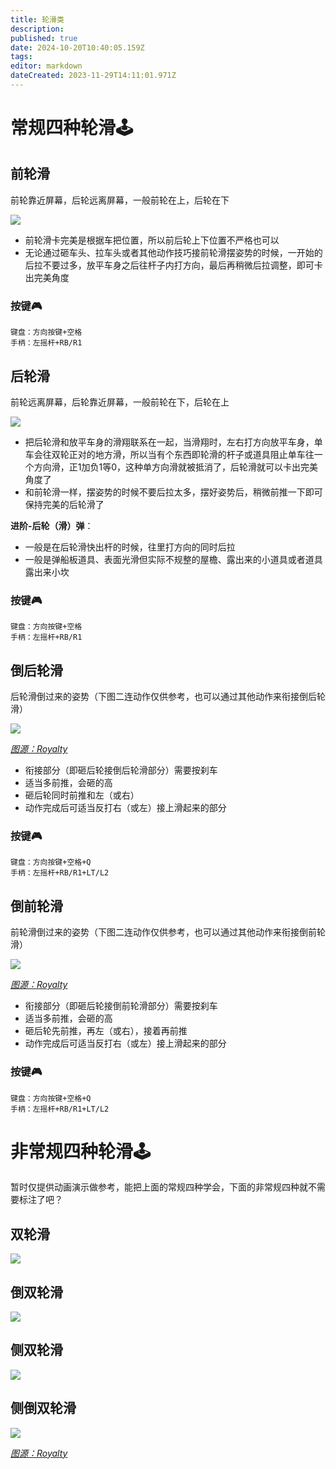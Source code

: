 ```yaml
---
title: 轮滑类
description: 
published: true
date: 2024-10-20T10:40:05.159Z
tags: 
editor: markdown
dateCreated: 2023-11-29T14:11:01.971Z
---
```


# **常规四种轮滑**🕹️

## **前轮滑**

前轮靠近屏幕，后轮远离屏幕，一般前轮在上，后轮在下

![](/教程/轮滑类/1.前轮滑.gif)

-   前轮滑卡完美是根据车把位置，所以前后轮上下位置不严格也可以
-   无论通过砸车头、拉车头或者其他动作技巧接前轮滑摆姿势的时候，一开始的后拉不要过多，放平车身之后往杆子内打方向，最后再稍微后拉调整，即可卡出完美角度

### **按键**🎮

```plaintext
键盘：方向按键+空格
手柄：左摇杆+RB/R1
```

## **后轮滑**

前轮远离屏幕，后轮靠近屏幕，一般前轮在下，后轮在上

![](/教程/轮滑类/2.后轮滑.gif)

-   把后轮滑和放平车身的滑翔联系在一起，当滑翔时，左右打方向放平车身，单车会往双轮正对的地方滑，所以当有个东西即轮滑的杆子或道具阻止单车往一个方向滑，正1加负1等0，这种单方向滑就被抵消了，后轮滑就可以卡出完美角度了
-   和前轮滑一样，摆姿势的时候不要后拉太多，摆好姿势后，稍微前推一下即可保持完美的后轮滑了

**进阶-后轮（滑）弹**：

-   一般是在后轮滑快出杆的时候，往里打方向的同时后拉
-   一般是弹船板道具、表面光滑但实际不规整的屋檐、露出来的小道具或者道具露出来小坎

### **按键**🎮

```plaintext
键盘：方向按键+空格
手柄：左摇杆+RB/R1
```

## **倒后轮滑**

后轮滑倒过来的姿势（下图二连动作仅供参考，也可以通过其他动作来衔接倒后轮滑）

![](/教程/轮滑类/3.倒后轮滑.gif)

[*图源：Royalty*](https://www.youtube.com/channel/UCQ1qVyysgIYvvuHncwCVmLg)

-   衔接部分（即砸后轮接倒后轮滑部分）需要按刹车
-   适当多前推，会砸的高
-   砸后轮同时前推和左（或右）
-   动作完成后可适当反打右（或左）接上滑起来的部分

### **按键**🎮

```plaintext
键盘：方向按键+空格+Q
手柄：左摇杆+RB/R1+LT/L2
```

## **倒前轮滑**

前轮滑倒过来的姿势（下图二连动作仅供参考，也可以通过其他动作来衔接倒前轮滑）

![](/教程/轮滑类/4.倒前轮滑.gif)

[*图源：Royalty*](https://www.youtube.com/channel/UCQ1qVyysgIYvvuHncwCVmLg)

-   衔接部分（即砸后轮接倒前轮滑部分）需要按刹车
-   适当多前推，会砸的高
-   砸后轮先前推，再左（或右），接着再前推
-   动作完成后可适当反打右（或左）接上滑起来的部分

### **按键**🎮

```plaintext
键盘：方向按键+空格+Q
手柄：左摇杆+RB/R1+LT/L2
```

# **非常规四种轮滑**🕹️

暂时仅提供动画演示做参考，能把上面的常规四种学会，下面的非常规四种就不需要标注了吧？

## **双轮滑**

![](/教程/轮滑类/5.双轮滑.gif)

## **倒双轮滑**

![](/教程/轮滑类/6.倒双轮滑.gif)

## **侧双轮滑**

![](/教程/轮滑类/7.侧双轮滑.gif)

## **侧倒双轮滑**

![](/教程/轮滑类/8.侧倒双轮滑.gif)

[*图源：Royalty*](https://www.youtube.com/channel/UCQ1qVyysgIYvvuHncwCVmLg)